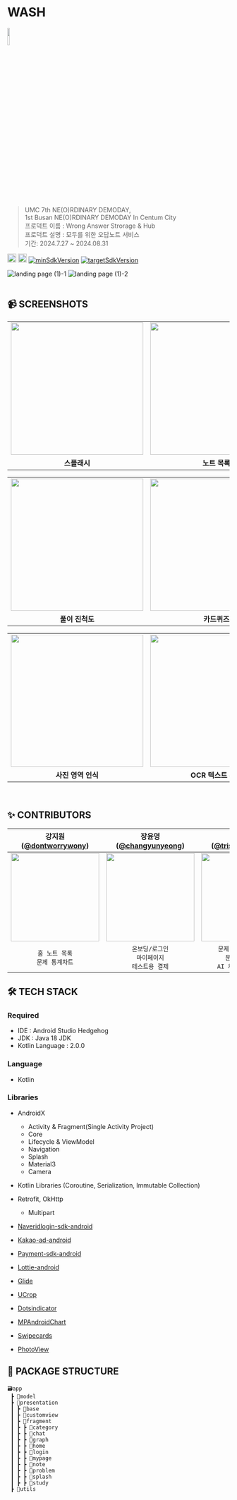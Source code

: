 # WASH

<img src="https://github.com/user-attachments/assets/76c4d114-b978-4f2a-9be0-700510db15e5" width =10% ><br>
> UMC 7th NE(O)RDINARY DEMODAY,
<br> 1st Busan NE(O)RDINARY DEMODAY In Centum City
<br> 프로덕트 이름 : Wrong Answer Strorage & Hub
<br> 프로덕트 설명 : 모두를 위한 오답노트 서비스
<br> 기간: 2024.7.27 ~ 2024.08.31

<img height="20px" src="https://img.shields.io/badge/Android-3DDC84?style=flat-square&logo=android&logoColor=white"/> <img height="20px" src="https://img.shields.io/badge/Kotlin 2.0-7F52FF?style=for-the-badge&logo=Kotlin&logoColor=white">
[![minSdkVersion](https://img.shields.io/badge/minSdkVersion-26-red)](https://developer.android.com/distribute/best-practices/develop/target-sdk)
[![targetSdkVersion](https://img.shields.io/badge/targetSdkVersion-34-orange)](https://developer.android.com/distribute/best-practices/develop/target-sdk)
<br/>

![landing page (1)-1](https://github.com/user-attachments/assets/a1d32edc-5652-4ab7-8579-f0d1b43f8a49)
![landing page (1)-2](https://github.com/user-attachments/assets/c394fe8f-10f2-49b9-a0ff-4f8b66949f31)
</br></br>

## 📹 SCREENSHOTS
<table>
  <tr>
    <td><img src="https://github.com/user-attachments/assets/19aa75bb-c408-4293-829b-8a1085c20261" width="300" /></td>
    <td><img src="https://github.com/user-attachments/assets/cefc7f4e-fc6c-4a97-af48-b3d80c7a30c3" width="300" /></td>
    <td><img src="https://github.com/user-attachments/assets/0d31cdf9-07e4-4140-bc44-82d8a4678682" width="300" /></td>
    <td><img src="https://github.com/user-attachments/assets/b27ae717-fc06-4ace-881f-f6c09458a9cb" width="300" /></td>
  </tr>
  <tr>
    <td align="center"><b>스플래시</b></td>
    <td align="center"><b>노트 목록</b></td>
    <td align="center"><b>마이 페이지</b></td>
    <td align="center"><b>구독</b></td>
  </tr>
</table>
<table>
  <tr>
    <td><img src="https://github.com/user-attachments/assets/2130bfc4-91ef-4c2a-9afa-8b49eb967d1e" width="300" /></td>
    <td><img src="https://github.com/user-attachments/assets/a9466cb4-3799-4833-b2d7-a27a933ca949" width="300" /></td>
    <td><img src="https://github.com/user-attachments/assets/bffe628f-2ece-4b06-a059-3da5b0bd1b3d" width="300" /></td>
    <td><img src="https://github.com/user-attachments/assets/5aa47d14-e1d8-4e07-9dcb-a0e2820ef401" width="300" /></td>
  </tr>
  <tr>
    <td align="center"><b>풀이 진척도</b></td>
    <td align="center"><b>카드퀴즈</b></td>
    <td align="center"><b>문제 통계</b></td>
    <td align="center"><b>문제 추가 옵션</b></td>
  </tr>
</table>
<table>
  <tr>
    <td><img src="https://github.com/user-attachments/assets/662cd5b7-ff8c-4651-9213-cd14f752c224" width="300" /></td>
    <td><img src="https://github.com/user-attachments/assets/2669d944-8c93-46e9-afd7-26d0c9dec152" width="300" /></td>
    <td><img src="https://github.com/user-attachments/assets/ced2e1ce-3320-4fec-a26b-75e50007a842" width="300" /></td>
    <td><img src="https://github.com/user-attachments/assets/f2a22e56-aca5-4f02-a47a-dd6e9f8f5500" width="300" /></td>
  </tr>
  <tr>
    <td align="center"><b>사진 영역 인식</b></td>
    <td align="center"><b>OCR 텍스트 추출</b></td>
    <td align="center"><b>유형 선택</b></td>
    <td align="center"><b>AI 채팅</b></td>
  </tr>
</table>
<br>

## ✨ CONTRIBUTORS
|                                   강지원<br/>([@dontworrywony](https://github.com/dontworrywony))                                    |                                      장윤영<br/>([@changyunyeong](https://github.com/changyunyeong))                                       |                                  정승원<br/>([@tristanjung1006](https://github.com/tristanjung1006))                                   |                                    한지수<br/>([@eldeoddt](https://github.com/eldeoddt))                                     |
|:---------------------------------------------------------------------------------------------------------------------------:|:---------------------------------------------------------------------------------------------------------------------------:|:---------------------------------------------------------------------------------------------------------------------------:|:---------------------------------------------------------------------------------------------------------------------------:|
| <img width="200px" src="https://avatars.githubusercontent.com/u/101341914?v=4"/> | <img width="200px" src="https://avatars.githubusercontent.com/u/129532144?v=4"/> | <img width="200px" src="https://avatars.githubusercontent.com/u/62244340?v=4"/> | <img width="200px" src="https://avatars.githubusercontent.com/u/90364562?v=4"/> |
|                                                      `홈 노트 목록`<br/>`문제 통계차트`                                                      |                                               `온보딩/로그인`<br/>`마이페이지`<br/>`테스트용 결제`                                               |                                          `문제 정보 조회/편집`<br/>`문제 정보 추가`<br/>`AI 채팅/텍스트 추출`                                           |                                                      `카드퀴즈형 문제 학습` <br/>`문제 사진 영역별 추출`                                                   |

## 🛠 TECH STACK

### Required

- IDE : Android Studio Hedgehog
- JDK : Java 18 JDK
- Kotlin Language : 2.0.0

### Language

- Kotlin

### Libraries

- AndroidX
  - Activity & Fragment(Single Activity Project)
  - Core
  - Lifecycle & ViewModel
  - Navigation
  - Splash
  - Material3
  - Camera

- Kotlin Libraries (Coroutine, Serialization, Immutable Collection)

- Retrofit, OkHttp
  - Multipart
- [Naveridlogin-sdk-android](https://github.com/naver/naveridlogin-sdk-android)
- [Kakao-ad-android](https://github.com/KakaoAd/kakao-ad-android)
- [Payment-sdk-android](https://github.com/tosspayments/payment-sdk-android)
- [Lottie-android](https://github.com/airbnb/lottie-android)
- [Glide](https://github.com/bumptech/glide)
- [UCrop](https://github.com/Yalantis/uCrop)
- [Dotsindicator](https://github.com/tommybuonomo/dotsindicator)
- [MPAndroidChart](https://github.com/PhilJay/MPAndroidChart)
- [Swipecards](https://github.com/Diolor/Swipecards)
- [PhotoView](https://github.com/Baseflow/PhotoView)

## 📁 PACKAGE STRUCTURE
```
🗃️app
 ┣ 📂model
 ┣ 📂presentation
 ┃ ┣ 📂base
 ┃ ┣ 📂customview
 ┃ ┣ 📂fragment
 ┃ ┣ ┣ 📂category
 ┃ ┣ ┣ 📂chat
 ┃ ┣ ┣ 📂graph
 ┃ ┣ ┣ 📂home
 ┃ ┣ ┣ 📂login
 ┃ ┣ ┣ 📂mypage
 ┃ ┣ ┣ 📂note
 ┃ ┣ ┣ 📂problem
 ┃ ┣ ┣ 📂splash
 ┃ ┣ ┣ 📂study
 ┣ 📂utils
```
